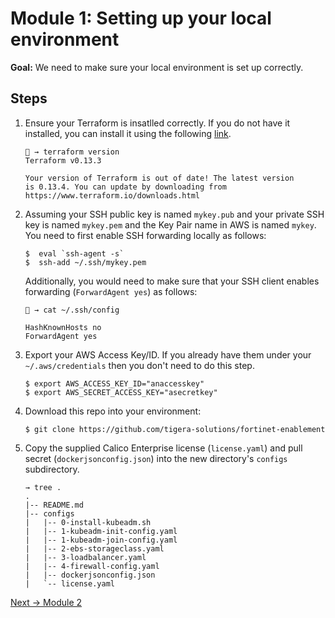 # Module 1: Setting up your local environment

**Goal:** We need to make sure your local environment is set up correctly.

## Steps

1. Ensure your Terraform is insatlled correctly. If you do not have it installed, you can install it using the following [link](https://learn.hashicorp.com/tutorials/terraform/install-cli).

    ```
    🐯 → terraform version
    Terraform v0.13.3

    Your version of Terraform is out of date! The latest version
    is 0.13.4. You can update by downloading from https://www.terraform.io/downloads.html
    ```

2. Assuming your SSH public key is named `mykey.pub` and your private SSH key is named `mykey.pem` and the Key Pair name in AWS is named `mykey`. You need to first enable SSH forwarding locally as follows:

    ```
    $  eval `ssh-agent -s`
    $  ssh-add ~/.ssh/mykey.pem 
    ```

    Additionally, you would need to make sure that your SSH client enables forwarding (`ForwardAgent yes`) as follows:

    ```
    🐯 → cat ~/.ssh/config

    HashKnownHosts no
    ForwardAgent yes
    ```

3. Export your AWS Access Key/ID. If you already have them under your `~/.aws/credentials` then you don't need to do this step.

    ```
    $ export AWS_ACCESS_KEY_ID="anaccesskey"
    $ export AWS_SECRET_ACCESS_KEY="asecretkey"
    ```

4. Download this repo into your environment:

    ```
    $ git clone https://github.com/tigera-solutions/fortinet-enablement
    ```

5. Copy the supplied Calico Enterprise license (`license.yaml`) and pull secret (`dockerjsonconfig.json`) into the new directory's `configs` subdirectory.

    ```
    → tree .
    .
    |-- README.md
    |-- configs
    |   |-- 0-install-kubeadm.sh
    |   |-- 1-kubeadm-init-config.yaml
    |   |-- 1-kubeadm-join-config.yaml
    |   |-- 2-ebs-storageclass.yaml
    |   |-- 3-loadbalancer.yaml
    |   |-- 4-firewall-config.yaml
    |   |-- dockerjsonconfig.json
    |   `-- license.yaml
    ```

[Next -> Module 2](./modules/setting-up-aws.md)
